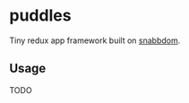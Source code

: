 # puddles

Tiny redux app framework built on [snabbdom](https://github.com/paldepind/snabbdom).

## Usage

TODO
